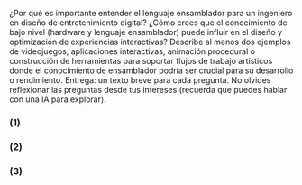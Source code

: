 ¿Por qué es importante entender el lenguaje ensamblador para un ingeniero en diseño de entretenimiento digital?
¿Cómo crees que el conocimiento de bajo nivel (hardware y lenguaje ensamblador) puede influir en el diseño y optimización de experiencias interactivas?
Describe al menos dos ejemplos de videojuegos, aplicaciones interactivas, animación procedural o construcción de herramientas para soportar flujos de trabajo artísticos donde el conocimiento de ensamblador podría ser crucial para su desarrollo o rendimiento.
Entrega: un texto breve para cada pregunta. No olvides reflexionar las preguntas desde tus intereses (recuerda que puedes hablar con una IA para explorar).

### (1) 
### (2)
### (3)
